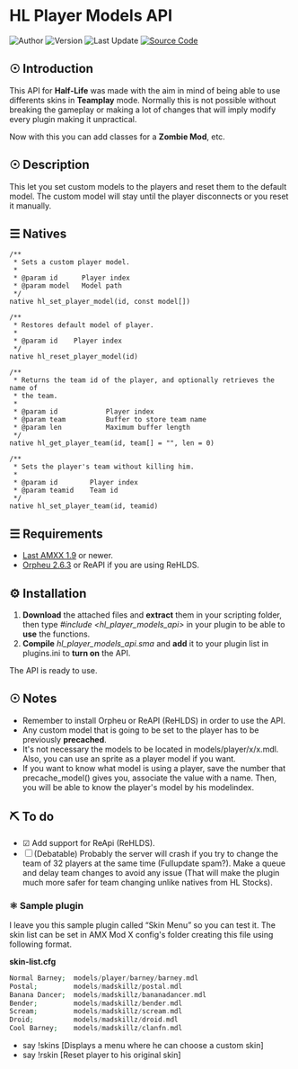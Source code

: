 # HL Player Models API

![Author](https://img.shields.io/badge/Author-rtxA-red) ![Version](https://img.shields.io/badge/Version-1.2-red) ![Last Update](https://img.shields.io/badge/Last%20Update-02/07/2020-red) [![Source Code](https://img.shields.io/badge/GitHub-Source%20Code-blueviolet)](https://github.com/rtxa/HL-Player-Models-API)

## ☉ Introduction

This API for __Half-Life__ was made with the aim in mind of being able to use differents skins in __Teamplay__ mode. Normally this is not possible without breaking the gameplay or making a lot of changes that will imply modify every plugin making it unpractical.

Now with this you can add classes for a __Zombie Mod__, etc.

## ☉ Description

This let you set custom models to the players and reset them to the default model. The custom model will stay until the player disconnects or you reset it manually.

## ☰ Natives

```pawn
/**
 * Sets a custom player model.
 *
 * @param id      Player index
 * @param model   Model path
 */
native hl_set_player_model(id, const model[])

/**
 * Restores default model of player.
 *
 * @param id	Player index
 */
native hl_reset_player_model(id)

/**
 * Returns the team id of the player, and optionally retrieves the name of
 * the team.
 *
 * @param id            Player index
 * @param team          Buffer to store team name
 * @param len           Maximum buffer length
 */
native hl_get_player_team(id, team[] = "", len = 0)

/**
 * Sets the player's team without killing him.
 *
 * @param id        Player index
 * @param teamid	Team id
 */
native hl_set_player_team(id, teamid)
```

## ☰ Requirements

- [Last AMXX 1.9](https://www.amxmodx.org/downloads-new.php) or newer.
- [Orpheu 2.6.3](https://github.com/Arkshine/Orpheu/releases) or ReAPI if you are using ReHLDS.

## ⚙ Installation

1. __Download__ the attached files and __extract__ them in your scripting folder, then type *#include \<hl_player_models_api\>* in your plugin to be able to __use__ the functions.
2. __Compile__ *hl_player_models_api.sma* and __add__ it to your plugin list in plugins.ini to __turn on__ the API.

The API is ready to use.

## ☉ Notes

- Remember to install Orpheu or ReAPI (ReHLDS) in order to use the API.
- Any custom model that is going to be set to the player has to be previously __precached__.
- It's not necessary the models to be located in models/player/x/x.mdl. Also, you can use an sprite as a player model if you want.
- If you want to know what model is using a player, save the number that precache_model() gives you, associate the value with a name. Then, you will be able to know the player's model by his modelindex. 

## ⛏ To do

- ☑ Add support for ReApi (ReHLDS).
- ☐ (Debatable) Probably the server will crash if you try to change the team of 32 players at the same time (Fullupdate spam?). Make a queue and delay team changes to avoid any issue (That will make the plugin much more safer for team changing unlike natives from HL Stocks).

### ⚛ Sample plugin

I leave you this sample plugin called “Skin Menu” so you can test it. The skin list can be set in AMX Mod X config's folder creating this file using following format.

**skin-list.cfg**

```php
Normal Barney;  models/player/barney/barney.mdl
Postal;         models/madskillz/postal.mdl
Banana Dancer;  models/madskillz/bananadancer.mdl
Bender;         models/madskillz/bender.mdl
Scream;         models/madskillz/scream.mdl
Droid;          models/madskillz/droid.mdl
Cool Barney;    models/madskillz/clanfn.mdl
```

* say !skins [Displays a menu where he can choose a custom skin]
* say !rskin [Reset player to his original skin]
